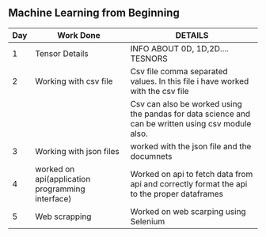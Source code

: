 ## Machine Learning from Beginning ##

| Day | Work Done          | DETAILS |
|-----|--------------------|---------|
| 1   | Tensor Details     |INFO ABOUT 0D, 1D,2D.... TESNORS|
|2    | Working with csv file|Csv file comma separated values. In this file i have worked with the csv file |
|||Csv can also be worked using the pandas for data science and can be written using csv module also.|
|3|Working with json files|worked with the json file and the documnets|
|4|worked on api(application programming interface)|Worked on api to fetch data from api and correctly format the api to the proper dataframes|
|5|Web scrapping|Worked on web scarping using Selenium|


